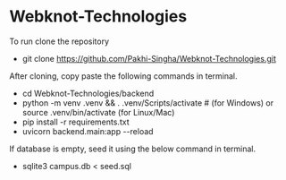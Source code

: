 # Webknot-Technologies
To run clone the repository 
- git clone https://github.com/Pakhi-Singha/Webknot-Technologies.git

After cloning, copy paste the following commands in terminal.
- cd Webknot-Technologies/backend
- python -m venv .venv && . .venv/Scripts/activate  # (for Windows) or source .venv/bin/activate (for Linux/Mac)
- pip install -r requirements.txt
- uvicorn backend.main:app --reload

If database is empty, seed it using the below command in terminal.
- sqlite3 campus.db < seed.sql
